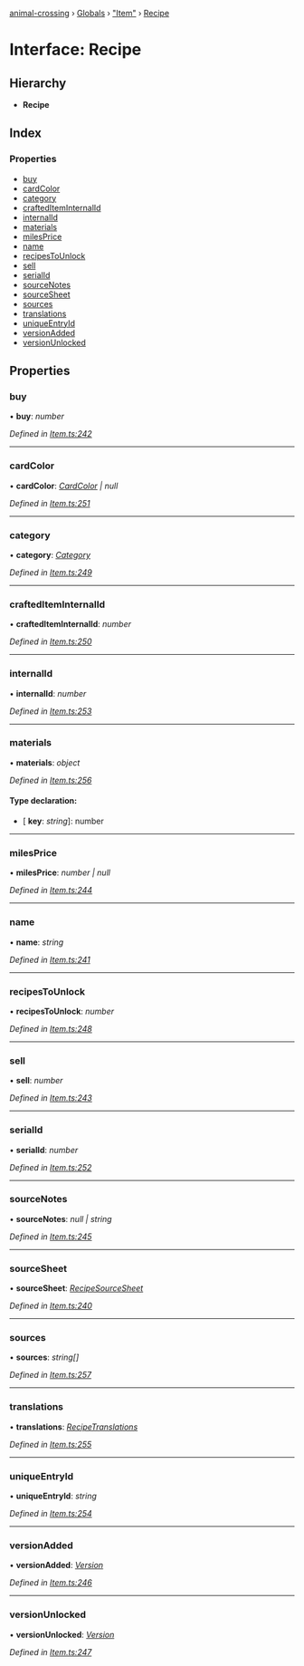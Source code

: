 [animal-crossing](../README.md) › [Globals](../globals.md) › ["Item"](../modules/_item_.md) › [Recipe](_item_.recipe.md)

# Interface: Recipe

## Hierarchy

* **Recipe**

## Index

### Properties

* [buy](_item_.recipe.md#buy)
* [cardColor](_item_.recipe.md#cardcolor)
* [category](_item_.recipe.md#category)
* [craftedItemInternalId](_item_.recipe.md#craftediteminternalid)
* [internalId](_item_.recipe.md#internalid)
* [materials](_item_.recipe.md#materials)
* [milesPrice](_item_.recipe.md#milesprice)
* [name](_item_.recipe.md#name)
* [recipesToUnlock](_item_.recipe.md#recipestounlock)
* [sell](_item_.recipe.md#sell)
* [serialId](_item_.recipe.md#serialid)
* [sourceNotes](_item_.recipe.md#sourcenotes)
* [sourceSheet](_item_.recipe.md#sourcesheet)
* [sources](_item_.recipe.md#sources)
* [translations](_item_.recipe.md#translations)
* [uniqueEntryId](_item_.recipe.md#uniqueentryid)
* [versionAdded](_item_.recipe.md#versionadded)
* [versionUnlocked](_item_.recipe.md#versionunlocked)

## Properties

###  buy

• **buy**: *number*

*Defined in [Item.ts:242](https://github.com/Norviah/animal-crossing/blob/09a17bd/module/types/Item.ts#L242)*

___

###  cardColor

• **cardColor**: *[CardColor](../enums/_item_.cardcolor.md) | null*

*Defined in [Item.ts:251](https://github.com/Norviah/animal-crossing/blob/09a17bd/module/types/Item.ts#L251)*

___

###  category

• **category**: *[Category](../enums/_item_.category.md)*

*Defined in [Item.ts:249](https://github.com/Norviah/animal-crossing/blob/09a17bd/module/types/Item.ts#L249)*

___

###  craftedItemInternalId

• **craftedItemInternalId**: *number*

*Defined in [Item.ts:250](https://github.com/Norviah/animal-crossing/blob/09a17bd/module/types/Item.ts#L250)*

___

###  internalId

• **internalId**: *number*

*Defined in [Item.ts:253](https://github.com/Norviah/animal-crossing/blob/09a17bd/module/types/Item.ts#L253)*

___

###  materials

• **materials**: *object*

*Defined in [Item.ts:256](https://github.com/Norviah/animal-crossing/blob/09a17bd/module/types/Item.ts#L256)*

#### Type declaration:

* \[ **key**: *string*\]: number

___

###  milesPrice

• **milesPrice**: *number | null*

*Defined in [Item.ts:244](https://github.com/Norviah/animal-crossing/blob/09a17bd/module/types/Item.ts#L244)*

___

###  name

• **name**: *string*

*Defined in [Item.ts:241](https://github.com/Norviah/animal-crossing/blob/09a17bd/module/types/Item.ts#L241)*

___

###  recipesToUnlock

• **recipesToUnlock**: *number*

*Defined in [Item.ts:248](https://github.com/Norviah/animal-crossing/blob/09a17bd/module/types/Item.ts#L248)*

___

###  sell

• **sell**: *number*

*Defined in [Item.ts:243](https://github.com/Norviah/animal-crossing/blob/09a17bd/module/types/Item.ts#L243)*

___

###  serialId

• **serialId**: *number*

*Defined in [Item.ts:252](https://github.com/Norviah/animal-crossing/blob/09a17bd/module/types/Item.ts#L252)*

___

###  sourceNotes

• **sourceNotes**: *null | string*

*Defined in [Item.ts:245](https://github.com/Norviah/animal-crossing/blob/09a17bd/module/types/Item.ts#L245)*

___

###  sourceSheet

• **sourceSheet**: *[RecipeSourceSheet](../enums/_item_.recipesourcesheet.md)*

*Defined in [Item.ts:240](https://github.com/Norviah/animal-crossing/blob/09a17bd/module/types/Item.ts#L240)*

___

###  sources

• **sources**: *string[]*

*Defined in [Item.ts:257](https://github.com/Norviah/animal-crossing/blob/09a17bd/module/types/Item.ts#L257)*

___

###  translations

• **translations**: *[RecipeTranslations](_item_.recipetranslations.md)*

*Defined in [Item.ts:255](https://github.com/Norviah/animal-crossing/blob/09a17bd/module/types/Item.ts#L255)*

___

###  uniqueEntryId

• **uniqueEntryId**: *string*

*Defined in [Item.ts:254](https://github.com/Norviah/animal-crossing/blob/09a17bd/module/types/Item.ts#L254)*

___

###  versionAdded

• **versionAdded**: *[Version](../enums/_item_.version.md)*

*Defined in [Item.ts:246](https://github.com/Norviah/animal-crossing/blob/09a17bd/module/types/Item.ts#L246)*

___

###  versionUnlocked

• **versionUnlocked**: *[Version](../enums/_item_.version.md)*

*Defined in [Item.ts:247](https://github.com/Norviah/animal-crossing/blob/09a17bd/module/types/Item.ts#L247)*
